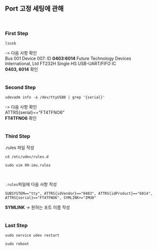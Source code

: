 ## Port 고정 세팅에 관해

<br>

### First Step
```
lsusb
```
-> 다음 사항 확인<br>
Bus 001 Device 007: ID **0403:6014** Future Technology Devices International, Ltd FT232H Single HS USB-UART/FIFO IC<br>
**0403, 6014** 확인<br><br>


### Second Step
```
udevadm info -a /dev/ttyUSB0 | grep '{serial}'
```
-> 다음 사항 확인<br>
ATTRS{serial}=="FT4TFNO6"<br>
**FT4TFNO6** 확인
<br><br>

### Third Step
.rules 파일 작성<br>
```
cd /etc/udev/rules.d
```
```
sudo vim 99-imu.rules
```

<br>

`.rules`파일에 다음 사항 작성

```
SUBSYSTEM=="tty", ATTRS{idVendor}=="0403", ATTRS{idProduct}=="6014", ATTRS{serial}=="FT4TFNO6", SYMLINK+="IMU0"
```

**SYMLINK** -> 원하는 포트 이름 작성<br><br>

### Last Step
```
sudo service udev restart
```
```
sudo reboot
```